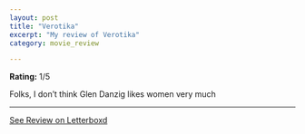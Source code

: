 ```yaml
---
layout: post
title: "Verotika"
excerpt: "My review of Verotika"
category: movie_review

---
```


**Rating:** 1/5

Folks, I don’t think Glen Danzig likes women very much

<hr>

[See Review on Letterboxd](https://boxd.it/1n0FBH)
